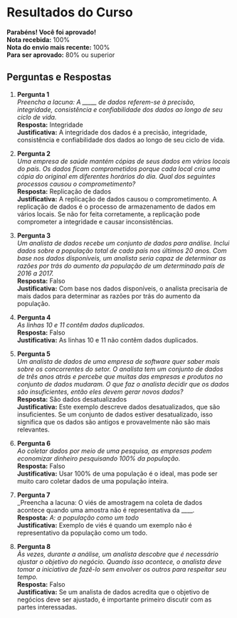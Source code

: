 # Resultados do Curso

**Parabéns! Você foi aprovado!**  
**Nota recebida:** 100%  
**Nota do envio mais recente:** 100%  
**Para ser aprovado:** 80% ou superior  

## Perguntas e Respostas

1. **Pergunta 1**  
   _Preencha a lacuna: A _____ de dados referem-se à precisão, integridade, consistência e confiabilidade dos dados ao longo de seu ciclo de vida._  
   **Resposta:** Integridade  
   **Justificativa:** A integridade dos dados é a precisão, integridade, consistência e confiabilidade dos dados ao longo de seu ciclo de vida.

2. **Pergunta 2**  
   _Uma empresa de saúde mantém cópias de seus dados em vários locais do país. Os dados ficam comprometidos porque cada local cria uma cópia do original em diferentes horários do dia. Qual dos seguintes processos causou o comprometimento?_  
   **Resposta:** Replicação de dados  
   **Justificativa:** A replicação de dados causou o comprometimento. A replicação de dados é o processo de armazenamento de dados em vários locais. Se não for feita corretamente, a replicação pode comprometer a integridade e causar inconsistências.

3. **Pergunta 3**  
   _Um analista de dados recebe um conjunto de dados para análise. Inclui dados sobre a população total de cada país nos últimos 20 anos. Com base nos dados disponíveis, um analista seria capaz de determinar as razões por trás do aumento da população de um determinado país de 2016 a 2017._  
   **Resposta:** Falso  
   **Justificativa:** Com base nos dados disponíveis, o analista precisaria de mais dados para determinar as razões por trás do aumento da população.

4. **Pergunta 4**  
   _As linhas 10 e 11 contêm dados duplicados._  
   **Resposta:** Falso  
   **Justificativa:** As linhas 10 e 11 não contêm dados duplicados.

5. **Pergunta 5**  
   _Um analista de dados de uma empresa de software quer saber mais sobre os concorrentes do setor. O analista tem um conjunto de dados de três anos atrás e percebe que muitas das empresas e produtos no conjunto de dados mudaram. O que faz o analista decidir que os dados são insuficientes, então eles devem gerar novos dados?_  
   **Resposta:** São dados desatualizados  
   **Justificativa:** Este exemplo descreve dados desatualizados, que são insuficientes. Se um conjunto de dados estiver desatualizado, isso significa que os dados são antigos e provavelmente não são mais relevantes.

6. **Pergunta 6**  
   _Ao coletar dados por meio de uma pesquisa, as empresas podem economizar dinheiro pesquisando 100% da população._  
   **Resposta:** Falso  
   **Justificativa:** Usar 100% de uma população é o ideal, mas pode ser muito caro coletar dados de uma população inteira.

7. **Pergunta 7**  
   _Preencha a lacuna: O viés de amostragem na coleta de dados acontece quando uma amostra não é representativa da _____._  
   **Resposta:** *A: a população como um todo*  
   **Justificativa:** Exemplo de viés é quando um exemplo não é representativo da população como um todo.

8. **Pergunta 8**  
   _Às vezes, durante a análise, um analista descobre que é necessário ajustar o objetivo do negócio. Quando isso acontece, o analista deve tomar a iniciativa de fazê-lo sem envolver os outros para respeitar seu tempo._  
   **Resposta:** Falso  
   **Justificativa:** Se um analista de dados acredita que o objetivo de negócios deve ser ajustado, é importante primeiro discutir com as partes interessadas.
